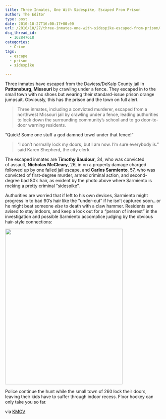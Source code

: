 ```yaml
---
title: Three Inmates, One With Sidespike, Escaped From Prison
author: The Editor
type: post
date: 2010-10-27T16:00:17+00:00
url: /2010/10/27/three-inmates-one-with-sidespike-escaped-from-prison/
dsq_thread_id:
  - 162847618
categories:
  - Crime
tags:
  - escape
  - prison
  - sidespike

---
```

[<img class="alignright size-full wp-image-7545" title="escaped_con" src="http://media.punchingkitty.com/wordpress/2010/10/escaped_con.jpeg?filter=resize&w=250" alt="" />][1]Three inmates have escaped from the Daviess/DeKalp County jail in **Pattonsburg, Missouri** by crawling under a fence. They escaped in to the small town with no shoes but wearing their standard-issue prison orange jumpsuit. Obviously, this has the prison and the town on full alert.

> Three inmates, including a convicted murderer, escaped from a northwest Missouri jail by crawling under a fence, leading authorities to lock down the surrounding community&#8217;s school and to go door-to-door warning residents.

&#8220;Quick! Some one stuff a god damned towel under that fence!&#8221;

> &#8220;I don&#8217;t normally lock my doors, but I am now. I&#8217;m sure everybody is.&#8221; said Karen Shepherd, the city clerk.

The escaped inmates are T**imothy Baudour**, 34, who was convicted of assault, **Nicholas McCleary**, 26, in on a property damage charged followed up by one failed jail escape, and **Carlos Sarmiento**, 57, who was convicted of first-degree murder, armed criminal action, and second-degree bad 80&#8217;s hair, as evident by the photo above where Sarmiento is rocking a pretty criminal &#8220;sidespike&#8221;.

Authorities are worried that if left to his own devices, Sarmiento might progress in to bad 90&#8217;s hair like the &#8220;under-cut&#8221; if he isn&#8217;t captured soon&#8230;or he might beat someone _else_ to death with a claw hammer. Residents are avised to stay indoors, and keep a look out for a &#8220;person of interest&#8221; in the investigation and possible Sarmiento accomplice judging by the obvious hair-style connections:

[<img class="aligncenter size-full wp-image-7544" title="sidespike" src="http://media.punchingkitty.com/wordpress/2010/10/sidespike.jpeg" alt="" width="379" height="500" />][2]

Police continue the hunt while the small town of 260 lock their doors, leaving their kids have to suffer through indoor recess. Floor hockey can only take you so far.

via <a href="http://www.kmov.com/news/local/Convicted-murderer-2-others-escape-Mo-jail-105694348.html" target="_blank">KMOV</a>

 [1]: http://media.punchingkitty.com/wordpress/2010/10/escaped_con.jpeg
 [2]: http://media.punchingkitty.com/wordpress/2010/10/sidespike.jpeg